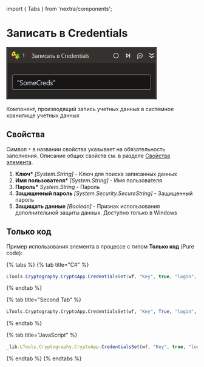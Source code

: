 import { Tabs } from 'nextra/components';

# Записать в Credentials

![](../../../resources/activities/basic/crypto/set-credentials.png)

Компонент, производящий запись учетных данных в системное хранилище учетных данных

## Свойства

Символ `*` в названии свойства указывает на обязательность заполнения. 
Описание общих свойств см. в разделе [Свойства элемента](https://docs.primo-rpa.ru/primo-rpa/primo-studio/process/elements#svoistva-elementa).

1. **Ключ\*** *[System.String]* - Ключ для поиска записанных данных
1. **Имя пользователя\*** *[System.String]* - Имя пользователя
1. **Пароль\*** *System.String* - Пароль
1. **Защищенный пароль** *[System.Security.SecureString]* - Защищенный пароль
1. **Защищать данные** *[Boolean]* - Признак использования дополнительной защиты данных. Доступно только в Windows

## Только код

Пример использования элемента в процессе с типом **Только код** (Pure code):

{% tabs %}
{% tab title="C#" %}
```csharp
LTools.Cryptography.CryptoApp.CredentialsSet(wf, "Key", true, "login", "password");
```
{% endtab %}

{% tab title="Second Tab" %}
```python
LTools.Cryptography.CryptoApp.CredentialsSet(wf, "Key", True, "login", "password")
```
{% endtab %}

{% tab title="JavaScript" %}
```javascript
_lib.LTools.Cryptography.CryptoApp.CredentialsSet(wf, "Key", true, "login", "password");
```
{% endtab %}
{% endtabs %}
